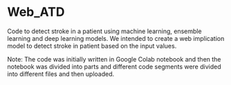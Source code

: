 # Web_ATD
Code to detect stroke in a patient using machine learning, ensemble learning and deep learning models. 
We intended to create a web implication model to detect stroke in patient based on the input values.

Note: The code was initially written in Google Colab notebook and then the notebook was divided into parts and different code segments were divided into different files and then uploaded.
